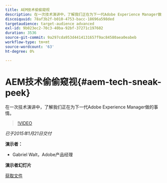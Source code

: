 ```yaml
---
title: AEM技术偷偷窥视
description: 在一次技术演讲中，了解我们正在为下一代Adobe Experience Manager做的事情。
discoiquuid: 78af3b2f-b010-4753-bacc-18696a598ded
targetaudience: target-audience advanced
exl-id: 9b023ec2-70c3-40ba-92bf-37271c197602
duration: 3536
source-git-commit: 9a297cda953d4414131657f9ac84580aea0eabeb
workflow-type: tm+mt
source-wordcount: '63'
ht-degree: 0%

---
```


# AEM技术偷偷窥视{#aem-tech-sneak-peek}

在一次技术演讲中，了解我们正在为下一代Adobe Experience Manager做的事情。

>[!VIDEO](https://video.tv.adobe.com/v/19384/?quality=9)

*已于2015年1月21日交付*

**演示者：**

* Gabriel Walt，Adobe产品经理

**演示者幻灯片**

[获取文件](assets/aem-technical-sneak-peek.pdf)
<!--
[Get back to the Overview](https://helpx.adobe.com/cn/experience-manager/kt/eseminars/gems/aem-index.html)
-->
